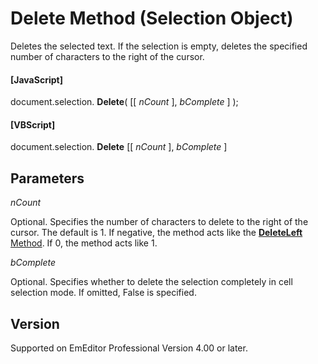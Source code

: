 # Delete Method (Selection Object)

Deletes the selected text. If the selection is empty, deletes the
specified number of characters to the right of the cursor.

#### \[JavaScript\]

document.selection. **Delete**( \[\[ _nCount_ \], _bComplete_ \] );

#### \[VBScript\]

document.selection. **Delete** \[\[ _nCount_ \], _bComplete_ \]

## Parameters

_nCount_

Optional. Specifies the number of characters to delete to the right of the cursor. The default is 1. If negative, the method acts like the [**DeleteLeft** Method](selection_deleteleft). If 0, the method acts like 1.

_bComplete_

Optional. Specifies whether to delete the selection completely in cell selection mode. If omitted, False is specified.

## Version

Supported on EmEditor Professional Version 4.00 or later.